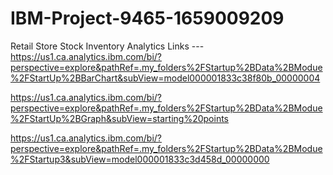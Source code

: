 # IBM-Project-9465-1659009209
Retail Store Stock Inventory Analytics
Links ---
https://us1.ca.analytics.ibm.com/bi/?perspective=explore&pathRef=.my_folders%2FStartup%2BData%2BModue%2FStartUp%2BBarChart&subView=model000001833c38f80b_00000004

https://us1.ca.analytics.ibm.com/bi/?perspective=explore&pathRef=.my_folders%2FStartup%2BData%2BModue%2FStartUp%2BGraph&subView=starting%20points

https://us1.ca.analytics.ibm.com/bi/?perspective=explore&pathRef=.my_folders%2FStartup%2BData%2BModue%2FStartup3&subView=model000001833c3d458d_00000000
